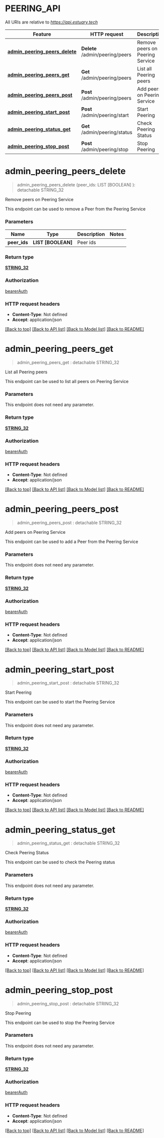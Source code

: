 # PEERING_API

All URIs are relative to *https://api.estuary.tech*

Feature | HTTP request | Description
------------- | ------------- | -------------
[**admin_peering_peers_delete**](PEERING_API.md#admin_peering_peers_delete) | **Delete** /admin/peering/peers | Remove peers on Peering Service
[**admin_peering_peers_get**](PEERING_API.md#admin_peering_peers_get) | **Get** /admin/peering/peers | List all Peering peers
[**admin_peering_peers_post**](PEERING_API.md#admin_peering_peers_post) | **Post** /admin/peering/peers | Add peers on Peering Service
[**admin_peering_start_post**](PEERING_API.md#admin_peering_start_post) | **Post** /admin/peering/start | Start Peering
[**admin_peering_status_get**](PEERING_API.md#admin_peering_status_get) | **Get** /admin/peering/status | Check Peering Status
[**admin_peering_stop_post**](PEERING_API.md#admin_peering_stop_post) | **Post** /admin/peering/stop | Stop Peering


# **admin_peering_peers_delete**
> admin_peering_peers_delete (peer_ids: LIST [BOOLEAN] ): detachable STRING_32
	

Remove peers on Peering Service

This endpoint can be used to remove a Peer from the Peering Service


### Parameters

Name | Type | Description  | Notes
------------- | ------------- | ------------- | -------------
 **peer_ids** | **LIST [BOOLEAN]**| Peer ids | 

### Return type

[**STRING_32**](STRING_32.md)

### Authorization

[bearerAuth](../README.md#bearerAuth)

### HTTP request headers

 - **Content-Type**: Not defined
 - **Accept**: application/json

[[Back to top]](#) [[Back to API list]](../README.md#documentation-for-api-endpoints) [[Back to Model list]](../README.md#documentation-for-models) [[Back to README]](../README.md)

# **admin_peering_peers_get**
> admin_peering_peers_get : detachable STRING_32
	

List all Peering peers

This endpoint can be used to list all peers on Peering Service


### Parameters
This endpoint does not need any parameter.

### Return type

[**STRING_32**](STRING_32.md)

### Authorization

[bearerAuth](../README.md#bearerAuth)

### HTTP request headers

 - **Content-Type**: Not defined
 - **Accept**: application/json

[[Back to top]](#) [[Back to API list]](../README.md#documentation-for-api-endpoints) [[Back to Model list]](../README.md#documentation-for-models) [[Back to README]](../README.md)

# **admin_peering_peers_post**
> admin_peering_peers_post : detachable STRING_32
	

Add peers on Peering Service

This endpoint can be used to add a Peer from the Peering Service


### Parameters
This endpoint does not need any parameter.

### Return type

[**STRING_32**](STRING_32.md)

### Authorization

[bearerAuth](../README.md#bearerAuth)

### HTTP request headers

 - **Content-Type**: Not defined
 - **Accept**: application/json

[[Back to top]](#) [[Back to API list]](../README.md#documentation-for-api-endpoints) [[Back to Model list]](../README.md#documentation-for-models) [[Back to README]](../README.md)

# **admin_peering_start_post**
> admin_peering_start_post : detachable STRING_32
	

Start Peering

This endpoint can be used to start the Peering Service


### Parameters
This endpoint does not need any parameter.

### Return type

[**STRING_32**](STRING_32.md)

### Authorization

[bearerAuth](../README.md#bearerAuth)

### HTTP request headers

 - **Content-Type**: Not defined
 - **Accept**: application/json

[[Back to top]](#) [[Back to API list]](../README.md#documentation-for-api-endpoints) [[Back to Model list]](../README.md#documentation-for-models) [[Back to README]](../README.md)

# **admin_peering_status_get**
> admin_peering_status_get : detachable STRING_32
	

Check Peering Status

This endpoint can be used to check the Peering status


### Parameters
This endpoint does not need any parameter.

### Return type

[**STRING_32**](STRING_32.md)

### Authorization

[bearerAuth](../README.md#bearerAuth)

### HTTP request headers

 - **Content-Type**: Not defined
 - **Accept**: application/json

[[Back to top]](#) [[Back to API list]](../README.md#documentation-for-api-endpoints) [[Back to Model list]](../README.md#documentation-for-models) [[Back to README]](../README.md)

# **admin_peering_stop_post**
> admin_peering_stop_post : detachable STRING_32
	

Stop Peering

This endpoint can be used to stop the Peering Service


### Parameters
This endpoint does not need any parameter.

### Return type

[**STRING_32**](STRING_32.md)

### Authorization

[bearerAuth](../README.md#bearerAuth)

### HTTP request headers

 - **Content-Type**: Not defined
 - **Accept**: application/json

[[Back to top]](#) [[Back to API list]](../README.md#documentation-for-api-endpoints) [[Back to Model list]](../README.md#documentation-for-models) [[Back to README]](../README.md)

